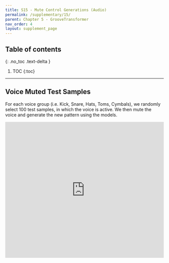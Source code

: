 ```yaml
---
title: S15 - Mute Control Generations (Audio)
permalink: /supplementary/15/
parent: Chapter 5 - GrooveTransformer
nav_order: 4
layout: supplement_page
---
```


## Table of contents
{: .no_toc .text-delta }

1. TOC
{:toc}

---

## Voice Muted Test Samples

For each voice group (i.e. Kick, Snare, Hats, Toms, Cymbals), we randomly select 100 test samples, in which the voice is active.
We then mute the voice and generate the new pattern using the models.


<iframe src='https://gt-models.github.io/generated_examples/mute_control_samples/embed/' width='100%' height='430px' frameborder='0'></iframe>